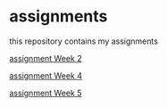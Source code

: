 # assignments
this repository contains my assignments

[assignment Week 2](https://github.com/RebekaKulcsar/assignments/blob/master/Assignment_week_2.ipynb)

[assignment Week 4](https://github.com/RebekaKulcsar/assignments/blob/master/Assignment_week_4.ipynb)

[assignment Week 5](https://github.com/RebekaKulcsar/assignments/blob/master/Assignment_week_5.ipynb)
